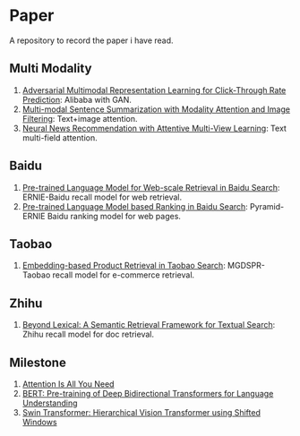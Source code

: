 # Paper
A repository to record the paper i have read.

## Multi Modality

1. [Adversarial Multimodal Representation Learning for
Click-Through Rate Prediction](https://arxiv.org/pdf/2003.07162.pdf): Alibaba with GAN.
2. [Multi-modal Sentence Summarization with Modality Attention
and Image Filtering](https://www.ijcai.org/proceedings/2018/0577.pdf): Text+image attention.
3. [Neural News Recommendation with Attentive Multi-View Learning](https://arxiv.org/pdf/1907.05576.pdf): Text multi-field attention.

## Baidu
1. [Pre-trained Language Model for Web-scale Retrieval in Baidu Search](https://arxiv.org/pdf/2106.03373.pdf): ERNIE-Baidu recall model for web retrieval.
2. [Pre-trained Language Model based Ranking in Baidu Search](https://arxiv.org/pdf/2105.11108.pdf): Pyramid-ERNIE Baidu ranking model for web pages. 


## Taobao
1. [Embedding-based Product Retrieval in Taobao Search](https://arxiv.org/pdf/2106.09297.pdf): MGDSPR-Taobao recall model for e-commerce retrieval.


## Zhihu
1. [Beyond Lexical: A Semantic Retrieval Framework for Textual Search](https://arxiv.org/pdf/2008.03917.pdf): Zhihu recall model for doc retrieval.


## Milestone
1. [Attention Is All You Need](https://arxiv.org/pdf/1706.03762.pdf)
2. [BERT: Pre-training of Deep Bidirectional Transformers for
Language Understanding](https://arxiv.org/pdf/1810.04805.pdf)
3. [Swin Transformer: Hierarchical Vision Transformer using Shifted Windows
](https://arxiv.org/pdf/2103.14030.pdf)
